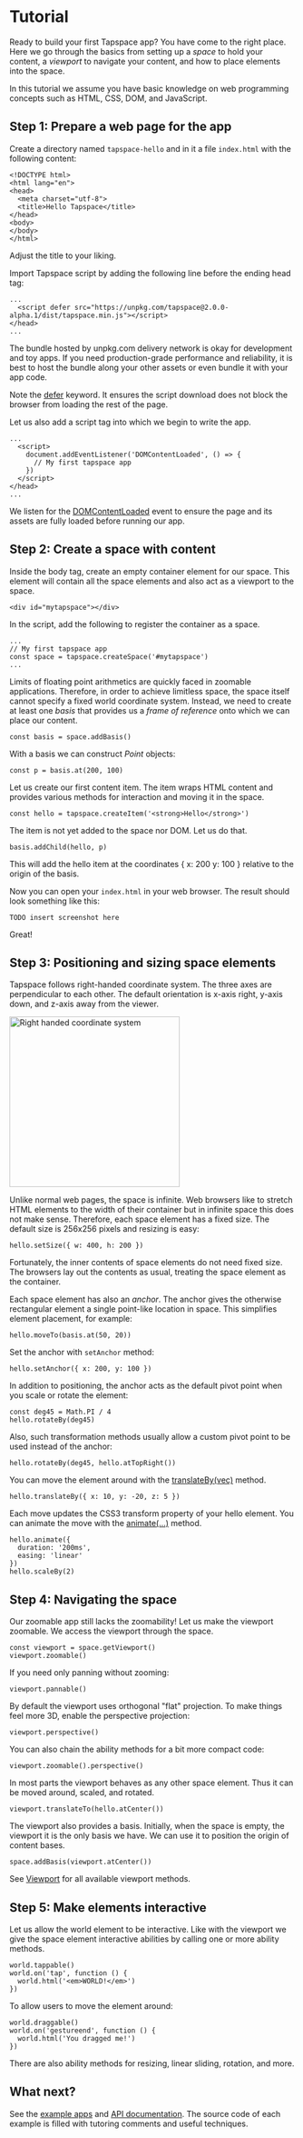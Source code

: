 # Tutorial

Ready to build your first Tapspace app? You have come to the right place. Here we go through the basics from setting up a *space* to hold your content, a *viewport* to navigate your content, and how to place elements into the space.

In this tutorial we assume you have basic knowledge on web programming concepts such as HTML, CSS, DOM, and JavaScript.

## Step 1: Prepare a web page for the app

Create a directory named `tapspace-hello` and in it a file `index.html` with the following content:

    <!DOCTYPE html>
    <html lang="en">
    <head>
      <meta charset="utf-8">
      <title>Hello Tapspace</title>
    </head>
    <body>
    </body>
    </html>

Adjust the title to your liking.

Import Tapspace script by adding the following line before the ending head tag:

    ...
      <script defer src="https://unpkg.com/tapspace@2.0.0-alpha.1/dist/tapspace.min.js"></script>
    </head>
    ...

The bundle hosted by unpkg.com delivery network is okay for development and toy apps. If you need production-grade performance and reliability, it is best to host the bundle along your other assets or even bundle it with your app code.

Note the [defer](https://developer.mozilla.org/en-US/docs/Web/HTML/Element/script) keyword. It ensures the script download does not block the browser from loading the rest of the page.

Let us also add a script tag into which we begin to write the app.

    ...
      <script>
        document.addEventListener('DOMContentLoaded', () => {
          // My first tapspace app
        })
      </script>
    </head>
    ...

We listen for the [DOMContentLoaded](https://developer.mozilla.org/en-US/docs/Web/API/Window/DOMContentLoaded_event) event to ensure the page and its assets are fully loaded before running our app.

## Step 2: Create a space with content

Inside the body tag, create an empty container element for our space. This element will contain all the space elements and also act as a viewport to the space.

    <div id="mytapspace"></div>

In the script, add the following to register the container as a space.

    ...
    // My first tapspace app
    const space = tapspace.createSpace('#mytapspace')
    ...

Limits of floating point arithmetics are quickly faced in zoomable applications. Therefore, in order to achieve limitless space, the space itself cannot specify a fixed world coordinate system. Instead, we need to create at least one *basis* that provides us a *frame of reference* onto which we can place our content.

    const basis = space.addBasis()

With a basis we can construct *Point* objects:

    const p = basis.at(200, 100)

Let us create our first content item. The item wraps HTML content and provides various methods for interaction and moving it in the space.

    const hello = tapspace.createItem('<strong>Hello</strong>')

The item is not yet added to the space nor DOM. Let us do that.

    basis.addChild(hello, p)

This will add the hello item at the coordinates { x: 200 y: 100 } relative to the origin of the basis.

Now you can open your `index.html` in your web browser. The result should look something like this:

    TODO insert screenshot here

Great!

## Step 3: Positioning and sizing space elements

Tapspace follows right-handed coordinate system. The three axes are perpendicular to each other. The default orientation is x-axis right, y-axis down, and z-axis away from the viewer.

<p><img src="coordinates_directions_512.png" width="300" height="300" title="Right handed coordinate system"></p>

Unlike normal web pages, the space is infinite. Web browsers like to stretch HTML elements to the width of their container but in infinite space this does not make sense. Therefore, each space element has a fixed size. The default size is 256x256 pixels and resizing is easy:

    hello.setSize({ w: 400, h: 200 })

Fortunately, the inner contents of space elements do not need fixed size. The browsers lay out the contents as usual, treating the space element as the container.

Each space element has also an *anchor*. The anchor gives the otherwise rectangular element a single point-like location in space. This simplifies element placement, for example:

    hello.moveTo(basis.at(50, 20))

Set the anchor with `setAnchor` method:

    hello.setAnchor({ x: 200, y: 100 })

In addition to positioning, the anchor acts as the default pivot point when you scale or rotate the element:

    const deg45 = Math.PI / 4
    hello.rotateBy(deg45)

Also, such transformation methods usually allow a custom pivot point to be used instead of the anchor:

    hello.rotateBy(deg45, hello.atTopRight())

You can move the element around with the [translateBy(vec)](../api#tapspacecomponentsabstractplanetranslateby) method.

    hello.translateBy({ x: 10, y: -20, z: 5 })

Each move updates the CSS3 transform property of your hello element. You can animate the move with the [animate(...)](../api#tapspacecomponentsabstractplaneanimate) method.

    hello.animate({
      duration: '200ms',
      easing: 'linear'
    })
    hello.scaleBy(2)

## Step 4: Navigating the space

Our zoomable app still lacks the zoomability! Let us make the viewport zoomable. We access the viewport through the space.

    const viewport = space.getViewport()
    viewport.zoomable()

If you need only panning without zooming:

    viewport.pannable()

By default the viewport uses orthogonal "flat" projection. To make things feel more 3D, enable the perspective projection:

    viewport.perspective()

You can also chain the ability methods for a bit more compact code:

    viewport.zoomable().perspective()

In most parts the viewport behaves as any other space element. Thus it can be moved around, scaled, and rotated.

    viewport.translateTo(hello.atCenter())

The viewport also provides a basis. Initially, when the space is empty, the viewport it is the only basis we have.
We can use it to position the origin of content bases.

    space.addBasis(viewport.atCenter())

See [Viewport](../api#tapspacecomponentsviewport) for all available viewport methods.

## Step 5: Make elements interactive

Let us allow the world element to be interactive. Like with the viewport we give the space element interactive abilities by calling one or more ability methods.

    world.tappable()
    world.on('tap', function () {
      world.html('<em>WORLD!</em>')
    })

To allow users to move the element around:

    world.draggable()
    world.on('gestureend', function () {
      world.html('You dragged me!')
    })

There are also ability methods for resizing, linear sliding, rotation, and more.

## What next?

See the [example apps](../#examples) and [API documentation](../api). The source code of each example is filled with tutoring comments and useful techniques.
